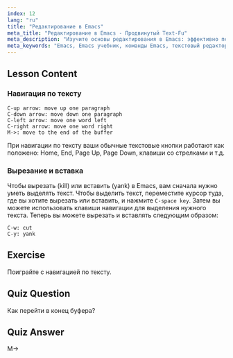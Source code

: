 ```yaml
---
index: 12
lang: "ru"
title: "Редактирование в Emacs"
meta_title: "Редактирование в Emacs - Продвинутый Text-Fu"
meta_description: "Изучите основы редактирования в Emacs: эффективно перемещайтесь по тексту, вырезайте и вставляйте. Это руководство для начинающих поможет вам освоить основные команды Emacs для Linux."
meta_keywords: "Emacs, Emacs учебник, команды Emacs, текстовый редактор, редактор Linux, навигация Emacs, Emacs для начинающих, руководство Emacs"
---
```


## Lesson Content

### Навигация по тексту

```
C-up arrow: move up one paragraph
C-down arrow: move down one paragraph
C-left arrow: move one word left
C-right arrow: move one word right
M->: move to the end of the buffer
```

При навигации по тексту ваши обычные текстовые кнопки работают как положено: Home, End, Page Up, Page Down, клавиши со стрелками и т.д.

### Вырезание и вставка

Чтобы вырезать (kill) или вставить (yank) в Emacs, вам сначала нужно уметь выделять текст. Чтобы выделить текст, переместите курсор туда, где вы хотите вырезать или вставить, и нажмите `C-space key`. Затем вы можете использовать клавиши навигации для выделения нужного текста. Теперь вы можете вырезать и вставлять следующим образом:

```
C-w: cut
C-y: yank
```

## Exercise

Поиграйте с навигацией по тексту.

## Quiz Question

Как перейти в конец буфера?

## Quiz Answer

M->
